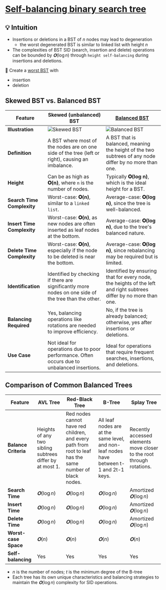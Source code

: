 # [Self-balancing binary search tree](https://en.wikipedia.org/wiki/Self-balancing_binary_search_tree)

💡 Intuition
---
- Insertions or deletions in a BST of $n$ nodes may lead to degeneration
  - the worst degenerated BST is similar to linked list with height $n$
- The complexities of BST SID (search, insertion and delete) operations can be bounded by $𝐎(\log n)$ through `height self-balancing` during insertions and deletions.


🏃 Create a [worst BST](https://csvistool.com/BST) with
- insertion
- deletion


Skewed BST vs. Balanced BST
---
| Feature | Skewed (unbalanced) BST | [Balanced BST](https://en.wikipedia.org/wiki/Self-balancing_binary_search_tree) |
|---------|------------|--------------|
| **Illustration** | ![Skewed BST](https://upload.wikimedia.org/wikipedia/commons/a/a9/Unbalanced_binary_tree.svg) | ![Balanced BST](https://upload.wikimedia.org/wikipedia/commons/0/06/AVLtreef.svg) |
| **Definition** | A BST where most of the nodes are on one side of the tree (left or right), causing an imbalance. | A BST that is balanced, meaning the height of the two subtrees of any node differ by no more than one. |
| **Height** | Can be as high as **𝐎(n)**, where `n` is the number of nodes. | Typically **𝐎(log n)**, which is the ideal height for a BST. |
| **Search Time Complexity** | Worst-case: **𝐎(n)**, similar to a `linked list`. | Average-case: **𝐎(log n)**, since the tree is well-balanced. |
| **Insert Time Complexity** | Worst-case: **𝐎(n)**, as new nodes are often inserted as leaf nodes at the bottom. | Average-case: **𝐎(log n)**, due to the tree's balanced nature. |
| **Delete Time Complexity** | Worst-case: **𝐎(n)**, especially if the node to be deleted is near the bottom. | Average-case: **𝐎(log n)**, since rebalancing may be required but is limited. |
| **Identification** | Identified by checking if there are significantly more nodes on one side of the tree than the other. | Identified by ensuring that for every node, the heights of the left and right subtrees differ by no more than one. |
| **Balancing Required** | Yes, balancing operations like rotations are needed to improve efficiency. | No, if the tree is already balanced; otherwise, yes after insertions or deletions. |
| **Use Case** | Not ideal for operations due to poor performance. Often occurs due to unbalanced insertions. | Ideal for operations that require frequent searches, insertions, and deletions. |


Comparison of Common Balanced Trees
---
| Feature | AVL Tree | Red-Black Tree | B-Tree | Splay Tree |
|---------|----------|----------------|--------|------------|
| **Balance Criteria** | Heights of any two sibling subtrees differ by at most 1. | Red nodes cannot have red children, and every path from root to leaf has the same number of black nodes. | All leaf nodes are at the same level, and non-leaf nodes have between t-1 and 2t-1 keys. | Recently accessed elements move closer to the root through rotations. |
| **Search Time** | $𝐎(\log n)$ | $𝐎(\log n)$ | $𝐎(\log n)$ | Amortized $𝐎(\log n)$ |
| **Insert Time** | $𝐎(\log n)$ | $𝐎(\log n)$ | $𝐎(\log n)$ | Amortized $𝐎(\log n)$ |
| **Delete Time** | $𝐎(\log n)$ | $𝐎(\log n)$ | $𝐎(\log n)$ | Amortized $𝐎(\log n)$ |
| **Worst-case Space** | $𝐎(n)$ | $𝐎(n)$ | $𝐎(n)$ | $𝐎(n)$ |
| **Self-balancing** | Yes | Yes | Yes | Yes |
- $n$ is the number of nodes; $t$ is the minimum degree of the B-tree
- Each tree has its own unique characteristics and balancing strategies to maintain the $𝐎(\log n)$ complexity for SID operations.